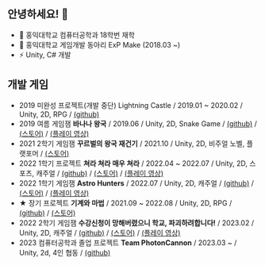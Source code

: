 <!--
**binson94/binson94** is a ✨ _special_ ✨ repository because its `README.md` (this file) appears on your GitHub profile.

Here are some ideas to get you started:

- 🌱 I’m currently learning ...
- 👯 I’m looking to collaborate on ...
- 🤔 I’m looking for help with ...
- 💬 Ask me about ...
- 📫 How to reach me: ...
- 😄 Pronouns: ...
- ⚡ Fun fact: ...
-->
## 안녕하세요! 👋
- 🔭 홍익대학교 컴퓨터공학과 18학번 재학
- 🔭 홍익대학교 게임개발 동아리 ExP Make (2018.03 ~)
- ⚡ Unity, C# 개발

## 개발 게임
- 2019 미완성 프로젝트(개발 중단) Lightning Castle / 2019.01 ~ 2020.02 / Unity, 2D, RPG / [(github)](https://github.com/binson94/LightningCastle)
- 2019 여름 게임잼 **바나나 왕국** / 2019.06 / Unity, 2D, Snake Game / [(github)](https://github.com/binson94/BananaKingdom) / [(스토어)](https://play.google.com/store/apps/details?id=com.EXP.monkey) / [(플레이 영상)](https://youtu.be/orLqrSUzeiM)
- 2021 2학기 게임잼 **꾸르벌의 왕국 재건기** / 2021.10 / Unity, 2D, 비주얼 노벨, 플랫포머 / [(스토어)](https://play.google.com/store/apps/details?id=com.ExPStudio.TheRebuildingoftheKingdomofbee)
- 2022 1학기 프로젝트 **쳐라 쳐라 매우 쳐라** / 2022.04 ~ 2022.07 / Unity, 2D, 스포츠, 캐주얼 / [(github)](https://github.com/binson94/HitItHitIt) / [(스토어)](https://play.google.com/store/apps/details?id=com.ExPStudio.HitItHitIt) / [(플레이 영상)](https://youtu.be/O8PyJGZpcdk)
- 2022 1학기 게임잼 **Astro Hunters** / 2022.07 / Unity, 2D, 캐주얼 / [(github)](https://github.com/binson94/TimeAttack) / [(스토어)](https://play.google.com/store/apps/details?id=com.ExPStudio.AstroHunters) / [(플레이 영상)](https://youtu.be/kkWND_d6hA4)
- **★** 장기 프로젝트 **기계와 마법** / 2021.09 ~ 2022.08 / Unity, 2D, RPG / [(github)](https://github.com/binson94/MechVSMagic) / [(스토어)](https://play.google.com/store/apps/details?id=com.teammvm.mechvsmagic)
- 2022 2학기 게임잼 **수강신청이 망해버렸으니 학교, 파괴하려합니다!** / 2023.02 / Unity, 2D, 캐주얼 / [(github)](https://github.com/binson94/HongDaeBreaker) / [(스토어)](https://play.google.com/store/apps/details?id=com.ExPStudio.HongDaeBreaker) / [(플레이 영상)](https://youtu.be/IDr0YXHFfXE)
- 2023 컴퓨터공학과 졸업 프로젝트 **Team PhotonCannon** / 2023.03 ~ / Unity, 2d, 4인 협동 / [(github)](https://github.com/ParkSeongTeak/GraduationProject)
